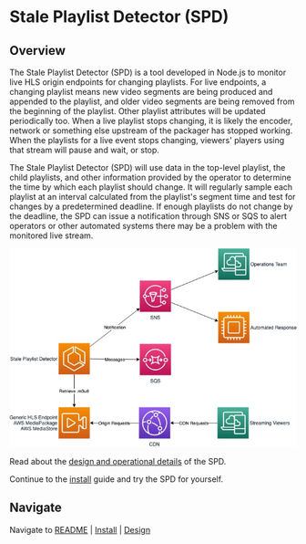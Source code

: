 # Stale Playlist Detector (SPD)

## Overview

The Stale Playlist Detector (SPD) is a tool developed in Node.js to monitor live HLS origin endpoints for changing playlists. For live endpoints, a changing playlist means new video segments are being produced and appended to the playlist, and older video segments are being removed from the beginning of the playlist. Other playlist attributes will be updated periodically too. When a live playlist stops changing, it is likely the encoder, network or something else upstream of the packager has stopped working. When the playlists for a live event stops changing, viewers' players using that stream will pause and wait, or stop.

The Stale Playlist Detector (SPD) will use data in the top-level playlist, the child playlists, and other information provided by the operator to determine the time by which each playlist should change. It will regularly sample each playlist at an interval calculated from the playlist's segment time and test for changes by a predetermined deadline. If enough playlists do not change by the deadline, the SPD can issue a notification through SNS or SQS to alert operators or other automated systems there may be a problem with the monitored live stream.

![SPD Top-Level Diagram](stale-playlist-detector.jpeg)

Read about the [design and operational details](DESIGN.md) of the SPD.

Continue to the [install](INSTALL.md) guide and try the SPD for yourself.

## Navigate

Navigate to [README](README.md) | [Install](INSTALL.md) | [Design](DESIGN.md)
